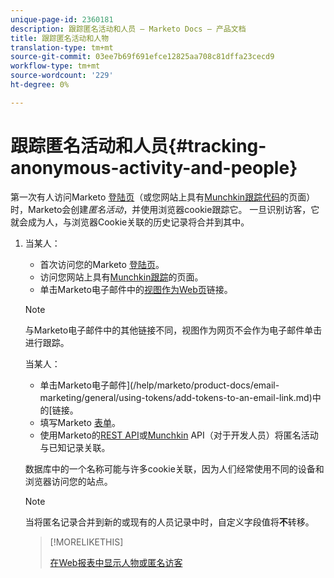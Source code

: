 ```yaml
---
unique-page-id: 2360181
description: 跟踪匿名活动和人员 — Marketo Docs — 产品文档
title: 跟踪匿名活动和人物
translation-type: tm+mt
source-git-commit: 03ee7b69f691efce12825aa708c81dffa23cecd9
workflow-type: tm+mt
source-wordcount: '229'
ht-degree: 0%

---
```



# 跟踪匿名活动和人员{#tracking-anonymous-activity-and-people}

第一次有人访问Marketo [登陆页](/help/marketo/product-docs/demand-generation/landing-pages/free-form-landing-pages/create-a-free-form-landing-page.md)（或您网站上具有[Munchkin跟踪代码](/help/marketo/product-docs/administration/additional-integrations/add-munchkin-tracking-code-to-your-website.md)的页面）时，Marketo会创建&#x200B;_匿名活动_，并使用浏览器cookie跟踪它。 一旦识别访客，它就会成为人，与浏览器Cookie关联的历史记录将合并到其中。

1. 当某人：

   * 首次访问您的Marketo [登陆页](/help/marketo/product-docs/demand-generation/landing-pages/free-form-landing-pages/create-a-free-form-landing-page.md)。
   * 访问您网站上具有[Munchkin跟踪](/help/marketo/product-docs/administration/additional-integrations/add-munchkin-tracking-code-to-your-website.md)的页面。
   * 单击Marketo电子邮件中的[视图作为Web页](/help/marketo/product-docs/email-marketing/general/functions-in-the-editor/add-a-view-as-web-page-link-to-an-email.md)链接。

   >[!NOTE]
   >
   >与Marketo电子邮件中的其他链接不同，视图作为网页不会作为电子邮件单击进行跟踪。

   当某人：

   * 单击Marketo电子邮件](/help/marketo/product-docs/email-marketing/general/using-tokens/add-tokens-to-an-email-link.md)中的[链接。
   * 填写Marketo [表单](/help/marketo/product-docs/demand-generation/forms/creating-a-form/create-a-form.md)。
   * 使用Marketo的[REST API](https://developers.marketo.com/rest-api/lead-database/leads/)或[Munchkin](https://developers.marketo.com/documentation/websites/lead-tracking-munchkin-js/) API（对于开发人员）将匿名活动与已知记录关联。

   数据库中的一个名称可能与许多cookie关联，因为人们经常使用不同的设备和浏览器访问您的站点。

   >[!NOTE]
   >
   >当将匿名记录合并到新的或现有的人员记录中时，自定义字段值将&#x200B;**不**&#x200B;转移。

   >[!MORELIKETHIS]
   >
   >[在Web报表中显示人物或匿名访客](/help/marketo/product-docs/reporting/basic-reporting/report-activity/display-people-or-anonymous-visitors-in-web-reports.md)
